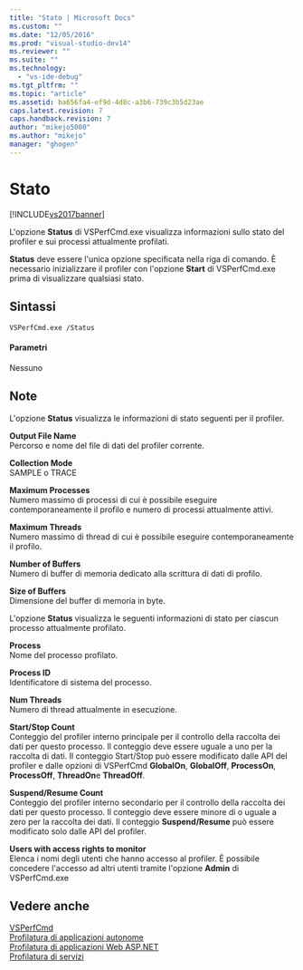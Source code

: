 ```yaml
---
title: "Stato | Microsoft Docs"
ms.custom: ""
ms.date: "12/05/2016"
ms.prod: "visual-studio-dev14"
ms.reviewer: ""
ms.suite: ""
ms.technology: 
  - "vs-ide-debug"
ms.tgt_pltfrm: ""
ms.topic: "article"
ms.assetid: ba656fa4-ef9d-4d8c-a3b6-739c3b5d23ae
caps.latest.revision: 7
caps.handback.revision: 7
author: "mikejo5000"
ms.author: "mikejo"
manager: "ghogen"
---
```

# Stato
[!INCLUDE[vs2017banner](../code-quality/includes/vs2017banner.md)]

L'opzione **Status** di VSPerfCmd.exe visualizza informazioni sullo stato del profiler e sui processi attualmente profilati.  
  
 **Status** deve essere l'unica opzione specificata nella riga di comando.  È necessario inizializzare il profiler con l'opzione **Start** di VSPerfCmd.exe prima di visualizzare qualsiasi stato.  
  
## Sintassi  
  
```  
VSPerfCmd.exe /Status  
```  
  
#### Parametri  
 Nessuno  
  
## Note  
 L'opzione **Status** visualizza le informazioni di stato seguenti per il profiler.  
  
 **Output File Name**  
 Percorso e nome del file di dati del profiler corrente.  
  
 **Collection Mode**  
 SAMPLE o TRACE  
  
 **Maximum Processes**  
 Numero massimo di processi di cui è possibile eseguire contemporaneamente il profilo e numero di processi attualmente attivi.  
  
 **Maximum Threads**  
 Numero massimo di thread di cui è possibile eseguire contemporaneamente il profilo.  
  
 **Number of Buffers**  
 Numero di buffer di memoria dedicato alla scrittura di dati di profilo.  
  
 **Size of Buffers**  
 Dimensione del buffer di memoria in byte.  
  
 L'opzione **Status** visualizza le seguenti informazioni di stato per ciascun processo attualmente profilato.  
  
 **Process**  
 Nome del processo profilato.  
  
 **Process ID**  
 Identificatore di sistema del processo.  
  
 **Num Threads**  
 Numero di thread attualmente in esecuzione.  
  
 **Start\/Stop Count**  
 Conteggio del profiler interno principale per il controllo della raccolta dei dati per questo processo.  Il conteggio deve essere uguale a uno per la raccolta di dati.  Il conteggio Start\/Stop può essere modificato dalle API del profiler e dalle opzioni di VSPerfCmd **GlobalOn**, **GlobalOff**, **ProcessOn**, **ProcessOff**, **ThreadOn**e **ThreadOff**.  
  
 **Suspend\/Resume Count**  
 Conteggio del profiler interno secondario per il controllo della raccolta dei dati per questo processo.  Il conteggio deve essere minore di o uguale a zero per la raccolta dei dati.  Il conteggio **Suspend\/Resume** può essere modificato solo dalle API del profiler.  
  
 **Users with access rights to monitor**  
 Elenca i nomi degli utenti che hanno accesso al profiler.  È possibile concedere l'accesso ad altri utenti tramite l'opzione **Admin** di VSPerfCmd.exe  
  
## Vedere anche  
 [VSPerfCmd](../profiling/vsperfcmd.md)   
 [Profilatura di applicazioni autonome](../profiling/command-line-profiling-of-stand-alone-applications.md)   
 [Profilatura di applicazioni Web ASP.NET](../profiling/command-line-profiling-of-aspnet-web-applications.md)   
 [Profilatura di servizi](../profiling/command-line-profiling-of-services.md)